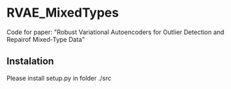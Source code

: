 # RVAE_MixedTypes

Code for paper: "Robust Variational Autoencoders for Outlier Detection and Repairof Mixed-Type Data"

## Instalation

Please install setup.py in folder ./src

